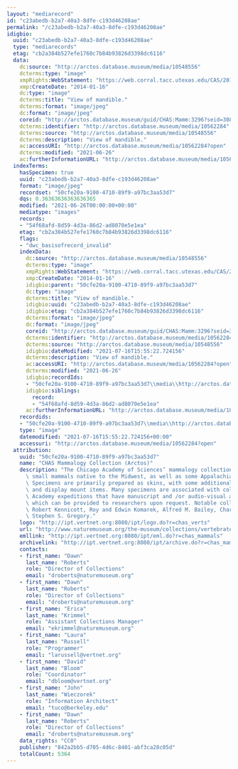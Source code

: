 ```yaml
---
layout: "mediarecord"
id: "c23abedb-b2a7-40a3-8dfe-c193d46208ae"
permalink: "/c23abedb-b2a7-40a3-8dfe-c193d46208ae"
idigbio:
  uuid: "c23abedb-b2a7-40a3-8dfe-c193d46208ae"
  type: "mediarecords"
  etag: "cb2a384b527efe1760c7b84b93826d3398dc6116"
  data:
    dc:source: "http://arctos.database.museum/media/10548556"
    dcterms:type: "image"
    xmpRights:WebStatement: "https://web.corral.tacc.utexas.edu/CAS/20161217-02/jpg/chas_mamm_3296.7.jpg"
    xmp:CreateDate: "2014-01-16"
    dc:type: "image"
    dcterms:title: "View of mandible."
    dcterms:format: "image/jpeg"
    dc:format: "image/jpeg"
    coreid: "http://arctos.database.museum/guid/CHAS:Mamm:3296?seid=3088349"
    dcterms:identifier: "http://arctos.database.museum/media/10562284"
    dcterms:source: "http://arctos.database.museum/media/10548556"
    dcterms:description: "View of mandible."
    ac:accessURI: "http://arctos.database.museum/media/10562284?open"
    dcterms:modified: "2021-06-26"
    ac:furtherInformationURL: "http://arctos.database.museum/media/10562284"
  indexTerms:
    hasSpecimen: true
    uuid: "c23abedb-b2a7-40a3-8dfe-c193d46208ae"
    format: "image/jpeg"
    recordset: "50cfe20a-9100-4710-89f9-a97bc3aa53d7"
    dqs: 0.36363636363636365
    modified: "2021-06-26T00:00:00+00:00"
    mediatype: "images"
    records:
    - "54f68afd-8d59-4d3a-86d2-ad8070e5e1ea"
    etag: "cb2a384b527efe1760c7b84b93826d3398dc6116"
    flags:
    - "dwc_basisofrecord_invalid"
    indexData:
      dc:source: "http://arctos.database.museum/media/10548556"
      dcterms:type: "image"
      xmpRights:WebStatement: "https://web.corral.tacc.utexas.edu/CAS/20161217-02/jpg/chas_mamm_3296.7.jpg"
      xmp:CreateDate: "2014-01-16"
      idigbio:parent: "50cfe20a-9100-4710-89f9-a97bc3aa53d7"
      dc:type: "image"
      dcterms:title: "View of mandible."
      idigbio:uuid: "c23abedb-b2a7-40a3-8dfe-c193d46208ae"
      idigbio:etag: "cb2a384b527efe1760c7b84b93826d3398dc6116"
      dcterms:format: "image/jpeg"
      dc:format: "image/jpeg"
      coreid: "http://arctos.database.museum/guid/CHAS:Mamm:3296?seid=3088349"
      dcterms:identifier: "http://arctos.database.museum/media/10562284"
      dcterms:source: "http://arctos.database.museum/media/10548556"
      idigbio:dateModified: "2021-07-16T15:55:22.724156"
      dcterms:description: "View of mandible."
      ac:accessURI: "http://arctos.database.museum/media/10562284?open"
      dcterms:modified: "2021-06-26"
      idigbio:recordIds:
      - "50cfe20a-9100-4710-89f9-a97bc3aa53d7\\media\\http://arctos.database.museum/media/10562284"
      idigbio:siblings:
        record:
        - "54f68afd-8d59-4d3a-86d2-ad8070e5e1ea"
      ac:furtherInformationURL: "http://arctos.database.museum/media/10562284"
    recordids:
    - "50cfe20a-9100-4710-89f9-a97bc3aa53d7\\media\\http://arctos.database.museum/media/10562284"
    type: "image"
    datemodified: "2021-07-16T15:55:22.724156+00:00"
    accessuri: "http://arctos.database.museum/media/10562284?open"
  attribution:
    uuid: "50cfe20a-9100-4710-89f9-a97bc3aa53d7"
    name: "CHAS Mammalogy Collection (Arctos)"
    description: "The Chicago Academy of Sciences’ mammalogy collection contains mostly\
      \ small mammals native to the Midwest, as well as some Appalachian species.\
      \ Specimens are primarily prepared as skins, with some additional osteological\
      \ and display mount items. Many specimens are associated with collectors or\
      \ Academy expeditions that have manuscript and /or audio-visual archival material,\
      \ which can be provided to researchers upon request. Notable collectors include\
      \ Robert Kennicott, Roy and Edwin Komarek, Alfred M. Bailey, Charles D. Brower,\
      \ Stephen S. Gregory."
    logo: "http://ipt.vertnet.org:8080/ipt/logo.do?r=chas_verts"
    url: "http://www.naturemuseum.org/the-museum/collections/vertebrates"
    emllink: "http://ipt.vertnet.org:8080/ipt/eml.do?r=chas_mammals"
    archivelink: "http://ipt.vertnet.org:8080/ipt/archive.do?r=chas_mammals"
    contacts:
    - first_name: "Dawn"
      last_name: "Roberts"
      role: "Director of Collections"
      email: "droberts@naturemuseum.org"
    - first_name: "Dawn"
      last_name: "Roberts"
      role: "Director of Collections"
      email: "droberts@naturemuseum.org"
    - first_name: "Erica"
      last_name: "Krimmel"
      role: "Assistant Collections Manager"
      email: "ekrimmel@naturemuseum.org"
    - first_name: "Laura"
      last_name: "Russell"
      role: "Programmer"
      email: "larussell@vertnet.org"
    - first_name: "David"
      last_name: "Bloom"
      role: "Coordinator"
      email: "dbloom@vertnet.org"
    - first_name: "John"
      last_name: "Wieczorek"
      role: "Information Architect"
      email: "tuco@berkeley.edu"
    - first_name: "Dawn"
      last_name: "Roberts"
      role: "Director of Collections"
      email: "droberts@naturemuseum.org"
    data_rights: "CC0"
    publisher: "842a2bb5-d705-4d6c-8401-abf3ca28c05d"
    totalCount: 5364
---
```

